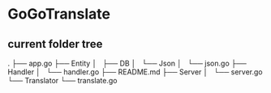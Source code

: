 # GoGoTranslate

## current folder tree

.
├── app.go
├── Entity
│   ├── DB
│   └── Json
│       └── json.go
├── Handler
│   └── handler.go
├── README.md
├── Server
│   └── server.go
└── Translator
    └── translate.go
